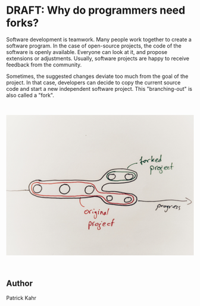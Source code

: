 <!-- BEGIN TITLE -->
# DRAFT: Why do programmers need forks?
<!-- END TITLE -->

<!-- BEGIN BODY -->
Software development is teamwork. Many people work together to create a software program. In the case of open-source projects, the code of the software is openly available. Everyone can look at it, and propose extensions or adjustments. Usually, software projects are happy to receive feedback from the community. 

Sometimes, the suggested changes deviate too much from the goal of the project. In that case, developers can decide to copy the current source code and start a new independent software project. This "branching-out" is also called a "fork".
<!-- END BODY --> 

<br/>

![Fork](../images/image-079-fork.jpeg)

<br/>


## Author
<!-- BEGIN AUTHOR -->
Patrick Kahr
<!-- END AUTHOR -->
